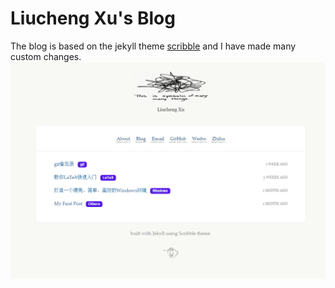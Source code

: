Liucheng Xu's Blog
========
The blog is based on the jekyll theme [scribble](https://github.com/muan/scribble) and I have made many custom changes.
![index.html](/images/index.png)
